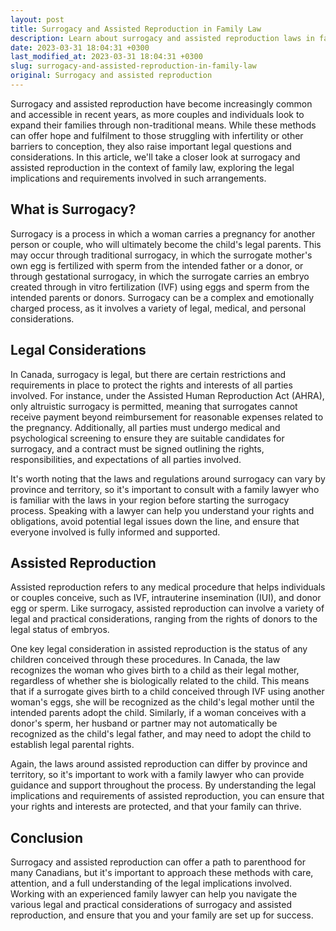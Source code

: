 ```yaml
---
layout: post
title: Surrogacy and Assisted Reproduction in Family Law
description: Learn about surrogacy and assisted reproduction laws in family law. Understand the legal implications and requirements in such arrangements.
date: 2023-03-31 18:04:31 +0300
last_modified_at: 2023-03-31 18:04:31 +0300
slug: surrogacy-and-assisted-reproduction-in-family-law
original: Surrogacy and assisted reproduction
---
```


Surrogacy and assisted reproduction have become increasingly common and accessible in recent years, as more couples and individuals look to expand their families through non-traditional means. While these methods can offer hope and fulfilment to those struggling with infertility or other barriers to conception, they also raise important legal questions and considerations. In this article, we'll take a closer look at surrogacy and assisted reproduction in the context of family law, exploring the legal implications and requirements involved in such arrangements.

## What is Surrogacy?

Surrogacy is a process in which a woman carries a pregnancy for another person or couple, who will ultimately become the child's legal parents. This may occur through traditional surrogacy, in which the surrogate mother's own egg is fertilized with sperm from the intended father or a donor, or through gestational surrogacy, in which the surrogate carries an embryo created through in vitro fertilization (IVF) using eggs and sperm from the intended parents or donors. Surrogacy can be a complex and emotionally charged process, as it involves a variety of legal, medical, and personal considerations.

## Legal Considerations

In Canada, surrogacy is legal, but there are certain restrictions and requirements in place to protect the rights and interests of all parties involved. For instance, under the Assisted Human Reproduction Act (AHRA), only altruistic surrogacy is permitted, meaning that surrogates cannot receive payment beyond reimbursement for reasonable expenses related to the pregnancy. Additionally, all parties must undergo medical and psychological screening to ensure they are suitable candidates for surrogacy, and a contract must be signed outlining the rights, responsibilities, and expectations of all parties involved.

It's worth noting that the laws and regulations around surrogacy can vary by province and territory, so it's important to consult with a family lawyer who is familiar with the laws in your region before starting the surrogacy process. Speaking with a lawyer can help you understand your rights and obligations, avoid potential legal issues down the line, and ensure that everyone involved is fully informed and supported.

## Assisted Reproduction

Assisted reproduction refers to any medical procedure that helps individuals or couples conceive, such as IVF, intrauterine insemination (IUI), and donor egg or sperm. Like surrogacy, assisted reproduction can involve a variety of legal and practical considerations, ranging from the rights of donors to the legal status of embryos.

One key legal consideration in assisted reproduction is the status of any children conceived through these procedures. In Canada, the law recognizes the woman who gives birth to a child as their legal mother, regardless of whether she is biologically related to the child. This means that if a surrogate gives birth to a child conceived through IVF using another woman's eggs, she will be recognized as the child's legal mother until the intended parents adopt the child. Similarly, if a woman conceives with a donor's sperm, her husband or partner may not automatically be recognized as the child's legal father, and may need to adopt the child to establish legal parental rights.

Again, the laws around assisted reproduction can differ by province and territory, so it's important to work with a family lawyer who can provide guidance and support throughout the process. By understanding the legal implications and requirements of assisted reproduction, you can ensure that your rights and interests are protected, and that your family can thrive.

## Conclusion

Surrogacy and assisted reproduction can offer a path to parenthood for many Canadians, but it's important to approach these methods with care, attention, and a full understanding of the legal implications involved. Working with an experienced family lawyer can help you navigate the various legal and practical considerations of surrogacy and assisted reproduction, and ensure that you and your family are set up for success.